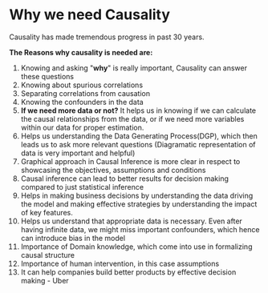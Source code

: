 # Why we need Causality

Causality has made tremendous progress in past 30 years. 

**The Reasons why causality is needed are:**

1. Knowing and asking "**why**" is really important, Causality can answer these questions
2. Knowing about spurious correlations
3. Separating correlations from causation
4. Knowing the confounders in the data
5. **If we need more data or not?** It helps us in knowing if we can calculate the causal relationships from the data, or if we need more variables within our data for proper estimation.
6. Helps us understanding the Data Generating Process\(DGP\), which then leads us to ask more relevant questions \(Diagramatic representation of data is very important and helpful\)
7. Graphical approach in Causal Inference is more clear in respect to showcasing the objectives, assumptions and conditions
8. Causal inference can lead to better results for decision making compared to just statistical inference
9. Helps in making business decisions by understanding the data driving the model and making effective strategies by understanding the impact of key features.
10. Helps us understand that appropriate data is necessary. Even after having infinite data, we might miss important confounders, which hence can introduce bias in the model
11. Importance of Domain knowledge, which come into use in formalizing causal structure
12. Importance of human intervention, in this case assumptions
13. It can help companies build better products by effective decision making - Uber

